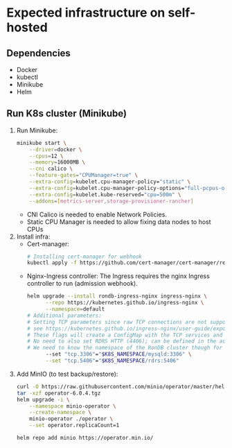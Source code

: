 # Expected infrastructure on self-hosted

## Dependencies

- Docker
- kubectl
- Minikube
- Helm

## Run K8s cluster (Minikube)

1. Run Minikube:
    ```bash
    minikube start \
        --driver=docker \
        --cpus=12 \
        --memory=16000MB \
        --cni calico \
        --feature-gates="CPUManager=true" \
        --extra-config=kubelet.cpu-manager-policy="static" \
        --extra-config=kubelet.cpu-manager-policy-options="full-pcpus-only=true" \
        --extra-config=kubelet.kube-reserved="cpu=500m" \
        --addons=[metrics-server,storage-provisioner-rancher]
    ```
    * CNI Calico is needed to enable Network Policies.
    * Static CPU Manager is needed to allow fixing data nodes to host CPUs
2. Install infra:
    - Cert-manager:
        ```bash
        # Installing cert-manager for webhook
        kubectl apply -f https://github.com/cert-manager/cert-manager/releases/download/v1.14.3/cert-manager.yaml
        ```
    - Nginx-Ingress controller:
      The Ingress requires the nginx Ingress controller to run (admission webhook).
      ```bash
      helm upgrade --install rondb-ingress-nginx ingress-nginx \
            --repo https://kubernetes.github.io/ingress-nginx \
            --namespace=default
      # Additional parameters:
      # Setting TCP parameters since raw TCP connections are not supported by default;
      # see https://kubernetes.github.io/ingress-nginx/user-guide/exposing-tcp-udp-services/
      # These flags will create a ConfigMap with the TCP services and ports to expose.
      # No need to also set RDRS HTTP (4406); can be defined in the actual Ingress.
      # We need to know the namespace of the RonDB cluster though for this to work.
            --set "tcp.3306"="$K8S_NAMESPACE/mysqld:3306" \
            --set "tcp.5406"="$K8S_NAMESPACE/rdrs:5406"
      ```
3. Add MinIO (to test backup/restore):
    ```bash
    curl -O https://raw.githubusercontent.com/minio/operator/master/helm-releases/operator-6.0.4.tgz
    tar -xzf operator-6.0.4.tgz
    helm upgrade -i \
        --namespace minio-operator \
        --create-namespace \
        minio-operator ./operator \
        --set operator.replicaCount=1

    helm repo add minio https://operator.min.io/
    ```
